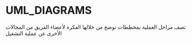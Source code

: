 # UML_DIAGRAMS
تصف مراحل العملية بمخططات توضح من خلالها الفكرة لأعضاء الفريق من المجالات الأخرى عن عملية التشغيل 
